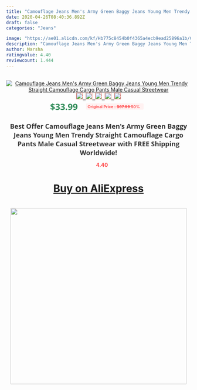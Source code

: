 ```yaml
---
title: "Camouflage Jeans Men's Army Green Baggy Jeans Young Men Trendy Straight Camouflage Cargo Pants Male Casual Streetwear"
date: 2020-04-26T08:40:36.892Z
draft: false
categories: "Jeans"

image: "https://ae01.alicdn.com/kf/Hb775c8454b0f4365a4ecb9ead25896a1b/Camouflage-Jeans-Men-s-Army-Green-Baggy-Jeans-Young-Men-Trendy-Straight-Camouflage-Cargo-Pants-Male.jpg"
description: "Camouflage Jeans Men's Army Green Baggy Jeans Young Men Trendy Straight Camouflage Cargo Pants Male Casual Streetwear"
author: Marsha
ratingvalue: 4.40
reviewcount: 1.444
---
```

<br>
<div style="text-align: center;">
<a href="https://s.click.aliexpress.com/e/_9HWJ4p" target="_blank" rel="nofollow noopener noreferrer"><img alt="Camouflage Jeans Men's Army Green Baggy Jeans Young Men Trendy Straight Camouflage Cargo Pants Male Casual Streetwear" class="magnifier-image" src="https://ae01.alicdn.com/kf/Hb775c8454b0f4365a4ecb9ead25896a1b/Camouflage-Jeans-Men-s-Army-Green-Baggy-Jeans-Young-Men-Trendy-Straight-Camouflage-Cargo-Pants-Male.jpg_640x640.jpg">
<br>
<img style="border:1px solid salmon" src="https://ae01.alicdn.com/kf/Hb775c8454b0f4365a4ecb9ead25896a1b/Camouflage-Jeans-Men-s-Army-Green-Baggy-Jeans-Young-Men-Trendy-Straight-Camouflage-Cargo-Pants-Male.jpg_120x120.jpg">&nbsp;&nbsp;<img style="border:1px solid salmon" src="https://ae01.alicdn.com/kf/H20171a33f998481cb7a6942da4b45511T/Camouflage-Jeans-Men-s-Army-Green-Baggy-Jeans-Young-Men-Trendy-Straight-Camouflage-Cargo-Pants-Male.jpg_120x120.jpg">&nbsp;&nbsp;<img style="border:1px solid salmon" src="https://ae01.alicdn.com/kf/Hbc4c0dbf29214d51955a5285a1153815B/Camouflage-Jeans-Men-s-Army-Green-Baggy-Jeans-Young-Men-Trendy-Straight-Camouflage-Cargo-Pants-Male.jpg_120x120.jpg">&nbsp;&nbsp;<img style="border:1px solid salmon" src="https://ae01.alicdn.com/kf/H4f10786ffa9f48f0aa098219748ad9a0r/Camouflage-Jeans-Men-s-Army-Green-Baggy-Jeans-Young-Men-Trendy-Straight-Camouflage-Cargo-Pants-Male.jpg_120x120.jpg">&nbsp;&nbsp;<img style="border:1px solid salmon" src="https://ae01.alicdn.com/kf/Hb6fb111227914290aa9c698913e76784A/Camouflage-Jeans-Men-s-Army-Green-Baggy-Jeans-Young-Men-Trendy-Straight-Camouflage-Cargo-Pants-Male.jpg_120x120.jpg"></a></div><br0>
<div style="text-align: center;"><span style="background-color: white; border: 0px; box-sizing: border-box; color: seagreen; display: inline-block; font-family: &quot;open sans&quot; , &quot;arial&quot; , &quot;helvetica&quot; , sans-serif , &quot;heiti&quot;; font-size: 24px; font-stretch: inherit; font-weight: 700; line-height: inherit; margin: 0px 10px 0px 0px; padding: 0px; vertical-align: middle;">$33.99 </span>
<span style="background: rgb(255 , 241 , 241); border-radius: 3px; border: 0px; box-sizing: border-box; color: #ff4747; display: inline-block; font-family: inherit; font-size: 12px; font-stretch: inherit; font-style: inherit; font-variant: inherit; font-weight: 600; line-height: inherit; margin: 0px; padding: 2px 5px; transform: scale(0.9); vertical-align: middle;">Original Price : <b style="text-decoration: line-through;">$67.99 </b> 50%&nbsp;&nbsp;</span></div>
<h1 style="color: #333333; display: inline-block; font-family: &quot;open sans&quot; , &quot;arial&quot; , &quot;helvetica&quot; , sans-serif , &quot;heiti&quot;; font-size: 18px; font-stretch: inherit; font-weight: 700; text-align: center;">Best Offer Camouflage Jeans Men's Army Green Baggy Jeans Young Men Trendy Straight Camouflage Cargo Pants Male Casual Streetwear with FREE Shipping Worldwide!</h1>
<div style="color: #ff4747; text-align: center;">
<img src="https://4.bp.blogspot.com/-M0ZcTcb-5uY/XleCXlxnR4I/AAAAAAAAAEc/OrjgMkXV1oMQFaCRZj5HQwOCBcu3w1FegCPcBGAYYCw/s1600/star.png" style="height: 15px;">&nbsp;<b>4.40</b></div>
<div class="button_cont" align="center"><a class="buynow_a" href="https://s.click.aliexpress.com/e/_9HWJ4p" target="_blank" rel="nofollow noopener noreferrer"><H1>Buy on AliExpress</H1></a></div><br>
<div class="separator" style="clear: both; text-align: center;">
<img src="https://lh3.googleusercontent.com/-pTy5HemUv9M/XlePHvY0dAI/AAAAAAAAAE4/0nX5iRUoIWY8eMW9Dpxeirr157OZliDIgCLcBGAsYHQ/s1600/badge.gif" width="480">
</div>
